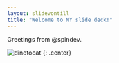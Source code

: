 ```yaml
---
layout: slidevontill
title: "Welcome to MY slide deck!"
---
```


Greetings from @spindev.

![dinotocat](https://octodex.github.com/images/dinotocat.png)
{: .center}
